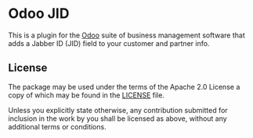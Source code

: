 # Odoo JID

This is a plugin for the [Odoo] suite of business management software that
adds a Jabber ID (JID) field to your customer and partner info.


## License

The package may be used under the terms of the Apache 2.0 License a copy of
which may be found in the [LICENSE] file.

Unless you explicitly state otherwise, any contribution submitted for inclusion
in the work by you shall be licensed as above, without any additional terms or
conditions.


[Odoo]: https://www.odoo.com/
[LICENSE]: https://codeberg.org/atlbikeshed/odoo-jid/raw/branch/main/LICENSE

